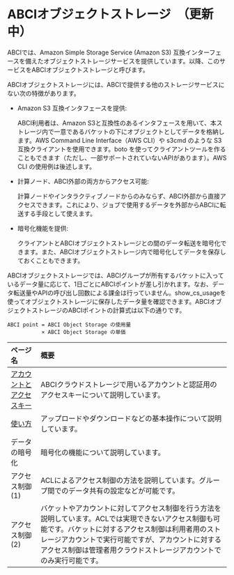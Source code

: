 # ABCIオブジェクトストレージ　（更新中）

ABCIでは、Amazon Simple Storage Service (Amazon S3) 互換インターフェースを備えたオブジェクトストレージサービスを提供しています。以降、このサービスをABCIオブジェクトストレージと呼びます。

ABCIオブジェクトストレージには、ABCIで提供する他のストレージサービスにない次の特徴があります。

- Amazon S3 互換インタフェースを提供:

    ABCI利用者は、Amazon S3と互換性のあるインタフェースを用いて、本ストレージ内で一意であるバケットの下にオブジェクトとしてデータを格納します。AWS Command Line Interface（AWS CLI）や s3cmd のような S3 互換クライアントを使用できます。boto を使ってクライアントツールを作ることもできます（ただし、一部サポートされていないAPIがあります）。AWS CLI の使用例は後述します。

- 計算ノード、ABCI外部の両方からアクセス可能:

    計算ノードやインタラクティブノードからのみならず、ABCI外部から直接アクセスできます。これにより、ジョブで使用するデータを外部からABCIに転送する手段として使えます。

- 暗号化機能を提供:

    クライアントとABCIオブジェクトストレージとの間のデータ転送を暗号化できます。また、ABCIオブジェクトストレージ内で暗号化してデータを保存しておくこともできます。


ABCIオブジェクトストレージでは、ABCIグループが所有するバケットに入っているデータ量に応じて、1日ごとにABCIポイントが差し引かれます。なお、データ転送量やAPIの呼び出し回数による課金は行っていません。show_cs_usageを使ってオブジェクトストレージに保存したデータ量を確認できます。ABCIオブジェクトストレージのABCIポイントの計算式は以下の通りです。

```
ABCI point = ABCI Object Storage の使用量
           × ABCI Object Storage の単価
```

| ページ名 | 概要 |
|:--|:--|
| [アカウントとアクセスキー](abci-objectstorage/cs-account.md) | ABCIクラウドストレージで用いるアカウントと認証用のアクセスキーについて説明しています。 |
| [使い方](abci-objectstorage/usage.md) | アップロードやダウンロードなどの基本操作について説明しています。 |
| データの暗号化 | 暗号化の機能について説明しています。 |
| アクセス制御(1) | ACLによるアクセス制御の方法を説明しています。グループ間でのデータ共有の設定などが可能です。|
| アクセス制御(2) | バケットやアカウントに対してアクセス制御を行う方法を説明しています。ACLでは実現できないアクセス制御も可能です。バケットに対するアクセス制御は利用者用のストレージアカウントで実行可能ですが、アカウントに対するアクセス制御は管理者用クラウドストレージアカウントでのみ実行可能です。|
